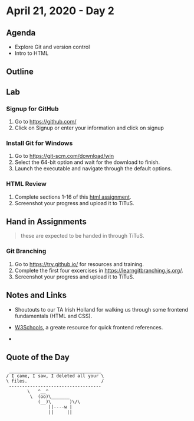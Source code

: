 # April 21, 2020 - Day 2


## Agenda

- Explore Git and version control
- Intro to HTML 

## Outline

## Lab

### Signup for GitHub

1. Go to https://github.com/
2. Click on Signup or enter your information and click on signup 

### Install Git for Windows

1. Go to https://git-scm.com/download/win
2. Select the 64-bit option and wait for the download to finish.
3. Launch the executable and navigate through the default options. 

### HTML Review

1. Complete sections 1-16 of this [html assignment](https://www.codecademy.com/courses/learn-html/lessons/intro-to-html/exercises/structure-html).
2. Screenshot your progress and upload it to TiTuS.

## Hand in Assignments
>these are expected to be handed in through TiTuS.

### Git Branching 

1. Go to https://try.github.io/ for resources and training. 
2. Complete the first four excercises in https://learngitbranching.js.org/.
3. Screenshot your progress and upload it to TiTuS. 

## Notes and Links

- Shoutouts to our TA Irish Holland for walking us through some frontend fundamentals (HTML and CSS). 

- [W3Schools](https://www.w3schools.com/), a greate resource for quick frontend references. 

- []()

## Quote of the Day 

```
 ___________________________________
/ I came, I saw, I deleted all your \
\ files.                            /
 -----------------------------------
        \   ^__^
         \  (oo)\_______
            (__)\       )\/\
                ||----w |
                ||     ||

```